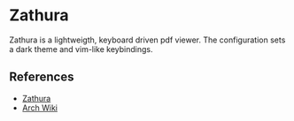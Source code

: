 # Zathura

Zathura is a lightweigth, keyboard driven pdf viewer. The configuration sets a
dark theme and vim-like keybindings.

## References

- [Zathura](https://pwmt.org/projects/zathura/documentation/)
- [Arch Wiki](https://wiki.archlinux.org/title/Zathura)

